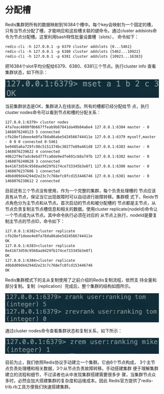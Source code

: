 # 分配槽

Redis集群把所有的数据映射到16384个槽中。每个key会映射为一个固定的槽，只有当节点分配了槽，才能响应和这些槽关联的键命令。通过cluster addslots命令为节点分配槽。这里利用bash特性批量设置槽（slots）， 命令如下：

```text
redis-cli -h 127.0.0.1 -p 6379 cluster addslots {0...5461} 
redis-cli -h 127.0.0.1 -p 6380 cluster addslots {5462...10922} 
redis-cli -h 127.0.0.1 -p 6381 cluster addslots {10923...16383}
```

把16384个slot平均分配给6379、6380、6381三个节点。执行cluster info 查看集群状态，如下所示：

![](../../.gitbook/assets/image%20%2834%29.png)

当前集群状态是OK，集群进入在线状态。所有的槽都已经分配给节 点，执行cluster nodes命令可以看到节点和槽的分配关系：

```text
127.0.0.1:6379> cluster nodes
4fa7eac4080f0b667ffeab9b87841da49b84a6e4 127.0.0.1:6384 master - 0 1468076240123 5 connected 
cfb28ef1deee4e0fa78da86abe5d24566744411e 127.0.0.1:6379 myself,master - 0 0 0 connected 0-5461 
be9485a6a729fc98c5151374bc30277e89a461d8 127.0.0.1:6383 master - 0 1468076239622 4 connected 
40622f9e7adc8ebd77fca0de9edfe691cb8a74fb 127.0.0.1:6382 master - 0 1468076240628 3 connected 
8e41673d59c9568aa9d29fb174ce733345b3e8f1 127.0.0.1:6380 master - 0 1468076237606 1 connected
40b8d09d44294d2e23c7c768efc8fcd153446746 127.0.0.1:6381 master - 0 1468076238612 2 connected
```

目前还有三个节点没有使用，作为一个完整的集群，每个负责处理槽的 节点应该具有从节点，保证当它出现故障时可以自动进行故障转移。集群模 式下，Reids节点角色分为主节点和从节点。首次启动的节点和被分配槽的 节点都是主节点，从节点负责复制主节点槽信息和相关的数据。使用cluster replicate{nodeId}命令让一个节点成为从节点。其中命令执行必须在对应的 从节点上执行，nodeId是要复制主节点的节点ID，命令如下：

```text
127.0.0.1:6382>cluster replicate cfb28ef1deee4e0fa78da86abe5d24566744411e 
OK
127.0.0.1:6383>cluster replicate 8e41673d59c9568aa9d29fb174ce733345b3e8f1 
OK
127.0.0.1:6384>cluster replicate 40b8d09d44294d2e23c7c768efc8fcd153446746 
OK
```

Redis集群模式下的主从复制使用了之前介绍的Redis复制流程，依然支 持全量和部分复制。复制（replication）完成后，整个集群的结构如图所示。

![](../../.gitbook/assets/image%20%2810%29.png)

通过cluster nodes命令查看集群状态和复制关系，如下所示：

![](../../.gitbook/assets/image%20%2844%29.png)

目前为止，我们依照Redis协议手动建立一个集群。它由6个节点构成， 3个主节点负责处理槽和相关数据，3个从节点负责故障转移。手动搭建集群 便于理解集群建立的流程和细节，不过读者也从中发现集群搭建需要很多步 骤，当集群节点众多时，必然会加大搭建集群的复杂度和运维成本。因此 Redis官方提供了redis-trib.rb工具方便我们快速搭建集群。

